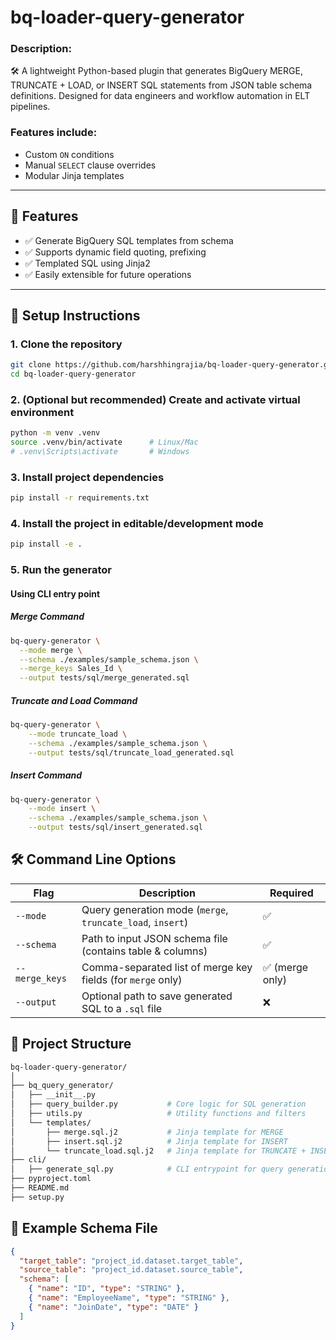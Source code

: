 # bq-loader-query-generator

### Description: 
🛠️ A lightweight Python-based plugin that generates BigQuery MERGE, TRUNCATE + LOAD, or INSERT SQL statements from JSON table schema definitions. Designed for data engineers and workflow automation in ELT pipelines.

### Features include:
- Custom `ON` conditions
- Manual `SELECT` clause overrides
- Modular Jinja templates

---

## 📌 Features

- ✅ Generate BigQuery SQL templates from schema
- ✅ Supports dynamic field quoting, prefixing
- ✅ Templated SQL using Jinja2
- ✅ Easily extensible for future operations

---

## 🚀 Setup Instructions

### 1. Clone the repository

```bash
git clone https://github.com/harshhingrajia/bq-loader-query-generator.git
cd bq-loader-query-generator
```

### 2. (Optional but recommended) Create and activate virtual environment

```bash
python -m venv .venv
source .venv/bin/activate      # Linux/Mac
# .venv\Scripts\activate       # Windows
```

### 3. Install project dependencies

```bash
pip install -r requirements.txt
```

### 4. Install the project in editable/development mode

```bash
pip install -e .
```

### 5. Run the generator

#### Using CLI entry point

##### Merge Command
```bash
bq-query-generator \
  --mode merge \
  --schema ./examples/sample_schema.json \
  --merge_keys Sales_Id \
  --output tests/sql/merge_generated.sql 
```

##### Truncate and Load Command
```bash
bq-query-generator \
    --mode truncate_load \
    --schema ./examples/sample_schema.json \
    --output tests/sql/truncate_load_generated.sql
```

##### Insert Command
```bash
bq-query-generator \
    --mode insert \
    --schema ./examples/sample_schema.json \
    --output tests/sql/insert_generated.sql
```


## 🛠 Command Line Options

| Flag           | Description                                                 | Required        |
| -------------- | ----------------------------------------------------------- | --------------- |
| `--mode`       | Query generation mode (`merge`, `truncate_load`, `insert`)  | ✅              |
| `--schema`     | Path to input JSON schema file (contains table & columns)   | ✅              |
| `--merge_keys` | Comma-separated list of merge key fields (for `merge` only) | ✅ (merge only) |
| `--output`     | Optional path to save generated SQL to a `.sql` file        | ❌              |

## 📁 Project Structure

```bash
bq-loader-query-generator/
│
├── bq_query_generator/
│   ├── __init__.py
│   ├── query_builder.py           # Core logic for SQL generation
│   ├── utils.py                   # Utility functions and filters
│   └── templates/
│       ├── merge.sql.j2           # Jinja template for MERGE
│       ├── insert.sql.j2          # Jinja template for INSERT
│       └── truncate_load.sql.j2   # Jinja template for TRUNCATE + INSERT
├── cli/
│   ├── generate_sql.py            # CLI entrypoint for query generation
├── pyproject.toml
├── README.md
├── setup.py
```

## 📄 Example Schema File

```json
{
  "target_table": "project_id.dataset.target_table",
  "source_table": "project_id.dataset.source_table",
  "schema": [
    { "name": "ID", "type": "STRING" },
    { "name": "EmployeeName", "type": "STRING" },
    { "name": "JoinDate", "type": "DATE" }
  ]
}
```
